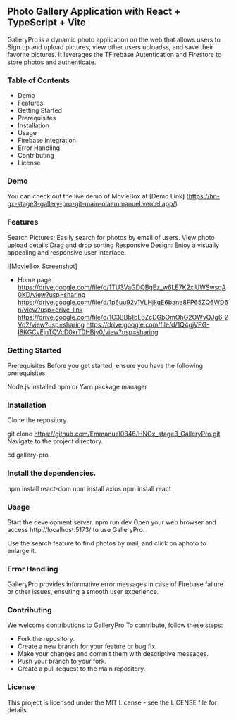 ## Photo Gallery Application with React + TypeScript + Vite
GalleryPro is a dynamic photo application on the web that allows users to Sign up and  upload pictures, view other users uploadss, and save their favorite pictures. It leverages the TFirebase Autentication and Firestore to store photos and authenticate.

### Table of Contents
* Demo
* Features
* Getting Started
* Prerequisites
* Installation
* Usage
* Firebase Integration
* Error Handling
* Contributing
* License

### Demo
  You can check out the live demo of MovieBox at [Demo Link] (https://hn-gx-stage3-gallery-pro-git-main-olaemmanuel.vercel.app/)

### Features
Search Pictures: Easily search for photos by email of users.
View photo upload details
Drag and drop sorting
Responsive Design: Enjoy a visually appealing and responsive user interface.

![MovieBox Screenshot] 
* Home page
https://drive.google.com/file/d/1TU3VaGDQBgEz_w6LE7K2xiUWSwsgA0KD/view?usp=sharing
https://drive.google.com/file/d/1p6uu92v1VLHjkqE6bane8FP65ZQ6WD6n/view?usp=drive_link
https://drive.google.com/file/d/1C3BBb1bL6ZcDGbOmOhG2OWvQJg6_2Vo2/view?usp=sharing
https://drive.google.com/file/d/1Q4gjVPG-I8KGCvEjnTQVcD0krT0HBjy0/view?usp=sharing


### Getting Started
Prerequisites
Before you get started, ensure you have the following prerequisites:

Node.js installed
npm or Yarn package manager

### Installation
Clone the repository.

git clone https://github.com/Emmanuel0846/HNGx_stage3_GalleryPro.git
Navigate to the project directory.

cd gallery-pro

### Install the dependencies.

npm install react-dom npm install axios npm install react

### Usage
Start the development server.
npm run dev Open your web browser and access http://localhost:5173/ to use GalleryPro.

Use the search feature to find photos by mail, and click on aphoto to enlarge it.


### Error Handling
GalleryPro provides informative error messages in case of Firebase failure or other issues, ensuring a smooth user experience.

### Contributing
We welcome contributions to GalleryPro To contribute, follow these steps:

* Fork the repository.
* Create a new branch for your feature or bug fix.
* Make your changes and commit them with descriptive messages.
* Push your branch to your fork.
* Create a pull request to the main repository.

### License
This project is licensed under the MIT License - see the LICENSE file for details.
